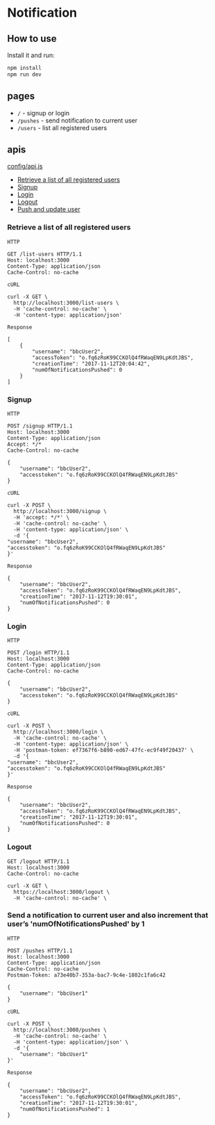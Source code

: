 # Notification

## How to use

Install it and run:

```bash
npm install
npm run dev
```

## pages

* `/` - signup or login
* `/pushes` - send notification to current user
* `/users` - list all registered users

## apis
[config/api.js](https://github.com/a830312/notification/blob/master/config/api.js)
* [Retrieve a list of all registered users](https://github.com/a830312/notification/blob/master/README.md#list-users)
* [Signup](https://github.com/a830312/notification/blob/master/README.md#signup)
* [Login](https://github.com/a830312/notification/blob/master/README.md#login)
* [Logout](https://github.com/a830312/notification/blob/master/README.md#logout)
* [Push and update user](https://github.com/a830312/notification/blob/master/README.md#send-a-notification-to-current-user-and-also-increment-that-users-numofnotificationspushed-by-1)

### Retrieve a list of all registered users

`HTTP`
```
GET /list-users HTTP/1.1
Host: localhost:3000
Content-Type: application/json
Cache-Control: no-cache
```

`cURL`
```
curl -X GET \
  http://localhost:3000/list-users \
  -H 'cache-control: no-cache' \
  -H 'content-type: application/json'
```

`Response`

```
[
    {
        "username": "bbcUser2",
        "accessToken": "o.fq6zRoK99CCKOlQ4fRWaqEN9LpKdtJBS",
        "creationTime": "2017-11-12T20:04:42",
        "numOfNotificationsPushed": 0
    }
]
```

### Signup

`HTTP`
```
POST /signup HTTP/1.1
Host: localhost:3000
Content-Type: application/json
Accept: */*
Cache-Control: no-cache

{
    "username": "bbcUser2",
    "accesstoken": "o.fq6zRoK99CCKOlQ4fRWaqEN9LpKdtJBS"
}
```

`cURL`
```
curl -X POST \
  http://localhost:3000/signup \
  -H 'accept: */*' \
  -H 'cache-control: no-cache' \
  -H 'content-type: application/json' \
  -d '{
"username": "bbcUser2",
"accesstoken": "o.fq6zRoK99CCKOlQ4fRWaqEN9LpKdtJBS"
}'

```

`Response`
```
{
    "username": "bbcUser2",
    "accessToken": "o.fq6zRoK99CCKOlQ4fRWaqEN9LpKdtJBS",
    "creationTime": "2017-11-12T19:30:01",
    "numOfNotificationsPushed": 0
}
```

### Login

`HTTP`
```
POST /login HTTP/1.1
Host: localhost:3000
Content-Type: application/json
Cache-Control: no-cache

{
    "username": "bbcUser2",
    "accesstoken": "o.fq6zRoK99CCKOlQ4fRWaqEN9LpKdtJBS"
}
```

`cURL`
```
curl -X POST \
  http://localhost:3000/login \
  -H 'cache-control: no-cache' \
  -H 'content-type: application/json' \
  -H 'postman-token: ef7367f6-b890-ed67-47fc-ec9f49f20437' \
  -d '{
"username": "bbcUser2",
"accesstoken": "o.fq6zRoK99CCKOlQ4fRWaqEN9LpKdtJBS"
}'

```

`Response`
```
{
    "username": "bbcUser2",
    "accessToken": "o.fq6zRoK99CCKOlQ4fRWaqEN9LpKdtJBS",
    "creationTime": "2017-11-12T19:30:01",
    "numOfNotificationsPushed": 0
}
```

### Logout
```
GET /logout HTTP/1.1
Host: localhost:3000
Cache-Control: no-cache

curl -X GET \
  https://localhost:3000/logout \
  -H 'cache-control: no-cache' \

```

### Send a notification to current user and also increment that user’s 'numOfNotificationsPushed' by 1

`HTTP`
```
POST /pushes HTTP/1.1
Host: localhost:3000
Content-Type: application/json
Cache-Control: no-cache
Postman-Token: a73e40b7-353a-bac7-9c4e-1802c1fa6c42

{
	"username": "bbcUser1"
}
```

`cURL`
```
curl -X POST \
  http://localhost:3000/pushes \
  -H 'cache-control: no-cache' \
  -H 'content-type: application/json' \
  -d '{
	"username": "bbcUser1"
}'

```

`Response`
```
{
    "username": "bbcUser2",
    "accessToken": "o.fq6zRoK99CCKOlQ4fRWaqEN9LpKdtJBS",
    "creationTime": "2017-11-12T19:30:01",
    "numOfNotificationsPushed": 1
}
```
